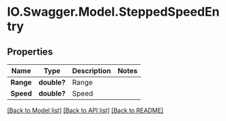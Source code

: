 # IO.Swagger.Model.SteppedSpeedEntry
## Properties

Name | Type | Description | Notes
------------ | ------------- | ------------- | -------------
**Range** | **double?** | Range | 
**Speed** | **double?** | Speed | 

[[Back to Model list]](../README.md#documentation-for-models) [[Back to API list]](../README.md#documentation-for-api-endpoints) [[Back to README]](../README.md)

